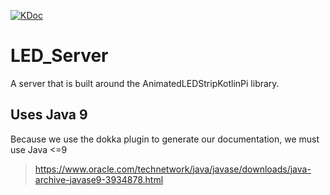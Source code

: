 [![KDoc](https://img.shields.io/badge/KDoc-read-green.svg)](https://animatedledstrip.github.io/LED_Server/led-server/index.html)

# LED_Server

A server that is built around the AnimatedLEDStripKotlinPi library.

## Uses Java 9
Because we use the dokka plugin to generate our documentation, we must use Java <=9
> https://www.oracle.com/technetwork/java/javase/downloads/java-archive-javase9-3934878.html
